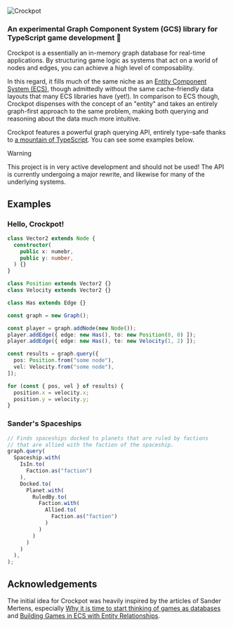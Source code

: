 ![Crockpot](https://github.com/user-attachments/assets/2b89a924-0c07-459e-a8f8-a13b43e07b13)

### An experimental Graph Component System (GCS) library for TypeScript game development 🥘

Crockpot is a essentially an in-memory graph database for real-time applications. By structuring game logic as systems that act on a world of nodes and edges, you can achieve a high level of composability.

In this regard, it fills much of the same niche as an [Entity Component System (ECS)](https://en.wikipedia.org/wiki/Entity_component_system), though admittedly without the same cache-friendly data layouts  that many ECS libraries have (yet!). In comparison to ECS though, Crockpot dispenses with the concept of an "entity" and takes an entirely graph-first approach to the same problem, making both querying and reasoning about the data much more intuitive.

Crockpot features a powerful graph querying API, entirely type-safe thanks to [a mountain of TypeScript](https://github.com/tobloef/crockpot/blob/main/src/query/run-query.types.ts). You can see some examples below.

> [!WARNING]
> This project is in very active development and should not be used! The API is currently undergoing a major rewrite, and likewise for many of the underlying systems.

## Examples

### Hello, Crockpot!

```typescript
class Vector2 extends Node {
  constructor(
    public x: numebr,
    public y: number,
  ) {}
}

class Position extends Vector2 {}
class Velocity extends Vector2 {}

class Has extends Edge {}

const graph = new Graph();

const player = graph.addNode(new Node());
player.addEdge({ edge: new Has(), to: new Position(0, 0) ]);
player.addEdge({ edge: new Has(), to: new Velocity(1, 2) ]);

const results = graph.query({
  pos: Position.from("some node"),
  vel: Velocity.from("some node"),
]);

for (const { pos, vel } of results) {
  position.x = velocity.x;
  position.y = velocity.y;
}
```

### Sander's Spaceships

```typescript
// Finds spaceships docked to planets that are ruled by factions
// that are allied with the faction of the spaceship.
graph.query(
  Spaceship.with(
    IsIn.to(
      Faction.as("faction")
    ),
    Docked.to(
      Planet.with(
        RuledBy.to(
          Faction.with(
            Allied.to(
              Faction.as("faction")
            )
          )
        )
      )
    )
  ),
);
```

## Acknowledgements

The initial idea for Crockpot was heavily inspired by the articles of Sander Mertens, especially [Why it is time to start thinking of games as databases](https://ajmmertens.medium.com/why-it-is-time-to-start-thinking-of-games-as-databases-e7971da33ac3) and [Building Games in ECS with Entity Relationships](https://ajmmertens.medium.com/building-games-in-ecs-with-entity-relationships-657275ba2c6c).
